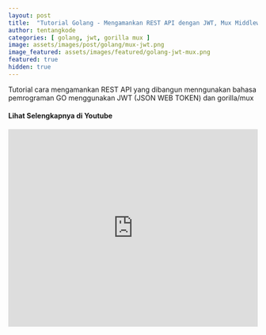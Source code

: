 ```yaml
---
layout: post
title:  "Tutorial Golang - Mengamankan REST API dengan JWT, Mux Middleware"
author: tentangkode
categories: [ golang, jwt, gorilla mux ]
image: assets/images/post/golang/mux-jwt.png
image_featured: assets/images/featured/golang-jwt-mux.png
featured: true
hidden: true
---
```

Tutorial cara mengamankan REST API yang dibangun menngunakan bahasa pemrograman GO menggunakan JWT (JSON WEB TOKEN) dan gorilla/mux 

#### Lihat Selengkapnya di Youtube


<p><iframe width="100%" height="400px" src="https://www.youtube.com/embed/YIaO5ZtHGF4" title="YouTube video player" frameborder="0" allow="accelerometer; autoplay; clipboard-write; encrypted-media; gyroscope; picture-in-picture" allowfullscreen></iframe></p>